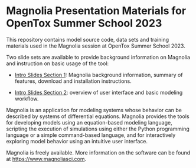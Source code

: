 # Magnolia Presentation Materials for OpenTox Summer School 2023

This repository contains model source code, data sets and training materials used in the Magnolia session at OpenTox Summer School 2023.

Two slide sets are available to provide background information on Magnolia and instruction on basic usage of the tool:

- [Intro Slides Section 1](https://github.com/magnoliasci/PBPK/blob/main/OpenTox%20Summer%20School%202023/Intro%20to%20M%26S%20Using%20Magnolia%20-%20Applications%20to%20PK%20-%20Section%201.pdf): Magnolia background information, summary of features, download and installation instructions.

- [Intro Slides Section 2](https://github.com/magnoliasci/PBPK/blob/main/OpenTox%20Summer%20School%202023/Intro%20to%20M%26S%20Using%20Magnolia%20-%20Applications%20to%20PK%20-%20Section%202.pdf): overview of user interface and basic modeling workflow.

Magnolia is an application for modeling systems whose behavior can be described by systems of differential equations. Magnolia provides the tools for developing models using an equation-based modeling language, scripting the execution of simulations using either the Python programming language or a simple command-based language, and for interactively exploring model behavior using an intuitive user interface.

Magnolia is freely available.  More information on the software can be found at https://www.magnoliasci.com.

